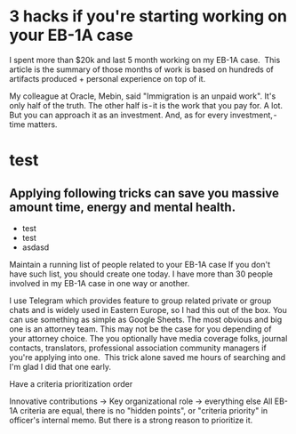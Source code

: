 # 3 hacks if you're starting working on your EB-1A case

I spent more than $20k and last 5 month working on my EB-1A case. 
This article is the summary of those months of work is based on hundreds of artifacts produced + personal experience on top of it.

 My colleague at Oracle, Mebin, said "Immigration is an unpaid work". It's only half of the truth. The other half is - it is the work that you pay for. A lot. But you can approach it as an investment. And, as for every investment, - time matters. 

# test

## Applying following tricks can save you massive amount time, energy and mental health.
- test
- test
- asdasd

Maintain a running list of people related to your EB-1A case
If you don't have such list, you should create one today. I have more than 30 people involved in my EB-1A case in one way or another.

I use Telegram which provides feature to group related private or group chats and is widely used in Eastern Europe, so I had this out of the box. You can use something as simple as Google Sheets.
The most obvious and big one is an attorney team. This may not be the case for you depending of your attorney choice. The you optionally have media coverage folks, journal contacts, translators, professional association community managers if you're applying into one. 
This trick alone saved me hours of searching and I'm glad I did that one early. 

Have a criteria prioritization order

Innovative contributions -> Key organizational role -> everything else
All EB-1A criteria are equal, there is no "hidden points", or "criteria priority" in officer's internal memo. But there is a strong reason to prioritize it.

